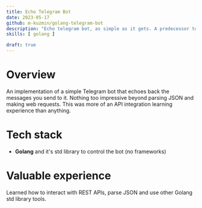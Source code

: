 ```yaml
---
title: Echo Telegram Bot
date: 2023-05-17
github: m-kuzmin/golang-telegram-bot
description: "Echo telegram bot, as simple as it gets. A predecessor to the daily reporter bot."
skills: [ golang ]

draft: true
---
```


# Overview

An implementation of a simple Telegram bot that echoes back the messages you send to it. Nothing too impressive beyond
parsing JSON and making web requests. This was more of an API integration learning experience than anything.

# Tech stack

- **Golang** and it's std library to control the bot (no frameworks)

# Valuable experience

Learned how to interact with REST APIs, parse JSON and use other Golang std library tools.